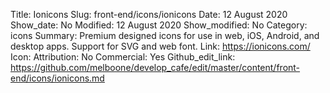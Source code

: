 Title: Ionicons
Slug: front-end/icons/ionicons
Date: 12 August 2020
Show_date: No
Modified: 12 August 2020
Show_modified: No
Category: icons
Summary: Premium designed icons for use in web, iOS, Android, and desktop apps. Support for SVG and web font.
Link: https://ionicons.com/
Icon:
Attribution: No
Commercial: Yes
Github_edit_link: https://github.com/melboone/develop_cafe/edit/master/content/front-end/icons/ionicons.md